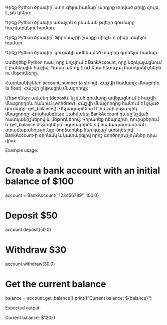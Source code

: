 Գրեք Python ծրագիր՝ ստուգելու համար՝ արդյոք տրված թիվը զույգ է, թե կենտ։

Գրեք Python ծրագիր առաջին n բնական թվերի գումարը հաշվարկելու համար։

Գրեք Python ծրագիր՝ Ֆիբոնաչիի շարքը մինչև n թիվը տպելու համար։

Գրեք Python ծրագիր՝ ցուցակի ամենամեծ տարրը գտնելու համար:

Ստեղծեք Python դաս, որը կոչվում է BankAccount, որը ներկայացնում է բանկային հաշիվ: Դասը պետք է ունենա հետևյալ հատկանիշներն ու մեթոդները։

Հատկանիշներ:
account_number (a string). Հաշվի համարը:
մնացորդ (a float). Հաշվի ընթացիկ մնացորդը:

Մեթոդներ:
ավանդ (deposit). նշված գումարը ավելացնում է հաշվի մնացորդին:
հանում (withdraw). Հաշվի մնացորդից հանում է նշված գումարը:
get_balance(): Վերադարձնում է հաշվի ընթացիկ մնացորդը:
Հրահանգներ:
Սահմանել BankAccount դասը նշված հատկանիշներով և մեթոդներով:
Կիրառեք դեպոզիտ, դուրսբերում և get_balance մեթոդները՝ օգտագործելով համապատասխան տրամաբանությունը:
Փորձարկեք ձեր դասը՝ ստեղծելով BankAccount-ի օրինակ և կատարելով որոշ գործողություններ դրա վրա:

Example usage:

# Create a bank account with an initial balance of $100 
account = BankAccount("123456789", 100.0) 
# Deposit $50 
account.deposit(50.0) 
# Withdraw $30 
account.withdraw(30.0) 
# Get the current balance 
balance = account.get_balance() 
print(f"Current balance: ${balance}")


Expected output:

Current balance: $120.0


